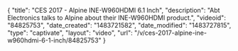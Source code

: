 {
    "title": "CES 2017 - Alpine INE-W960HDMI 6.1 Inch",
    "description": "Abt Electronics talks to Alpine about their INE-W960HDMI product.",
    "videoid": "84825753",
    "date_created": "1483721582",
    "date_modified": "1483727815",
    "type": "captivate",
    "layout": "video",
    "url": "\/v\/ces-2017-alpine-ine-w960hdmi-6-1-inch\/84825753"
}